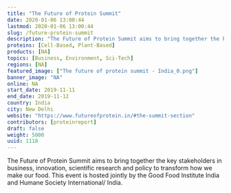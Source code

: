 ```yaml
---
title: "The Future of Protein Summit"
date: 2020-01-06 13:00:44
lastmod: 2020-01-06 13:00:44
slug: /future-protein-summit
description: "The Future of Protein Summit aims to bring together the key stakeholders in business, innovation, scientific research and policy to transform how we make our food. This event is hosted jointly by the Good Food Institute India and Humane Society International/ India."
proteins: [Cell-Based, Plant-Based]
products: [NA]
topics: [Business, Environment, Sci-Tech]
regions: [NA]
featured_image: ["The future of protein summit - India_0.png"]
banner_image: "NA"
online: NA
start_date: 2019-11-11
end_date: 2019-11-12
country: India
city: New Delhi
website: "https://www.futureofprotein.in/#the-summit-section"
contributors: [proteinreport]
draft: false
weight: 5000
uuid: 1118
---
```

The Future of Protein Summit aims to bring together the key stakeholders in business, innovation, scientific research and policy to transform how we make our food. This event is hosted jointly by the Good Food Institute India and Humane Society International/ India.
